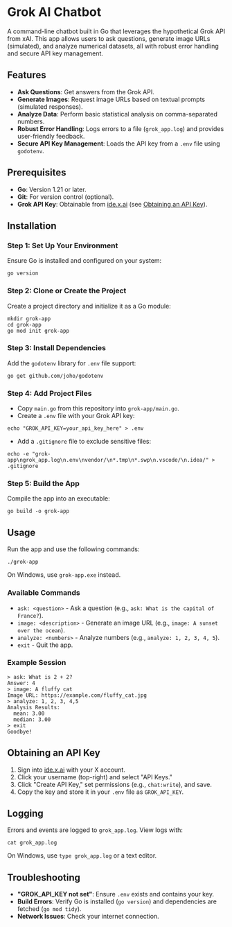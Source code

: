 # Grok AI Chatbot

A command-line chatbot built in Go that leverages the hypothetical Grok API from xAI. This app allows users to ask questions, generate image URLs (simulated), and analyze numerical datasets, all with robust error handling and secure API key management.

## Features
- **Ask Questions**: Get answers from the Grok API.
- **Generate Images**: Request image URLs based on textual prompts (simulated responses).
- **Analyze Data**: Perform basic statistical analysis on comma-separated numbers.
- **Robust Error Handling**: Logs errors to a file (`grok_app.log`) and provides user-friendly feedback.
- **Secure API Key Management**: Loads the API key from a `.env` file using `godotenv`.

## Prerequisites
- **Go**: Version 1.21 or later.
- **Git**: For version control (optional).
- **Grok API Key**: Obtainable from [ide.x.ai](https://ide.x.ai/) (see [Obtaining an API Key](#obtaining-an-api-key)).

## Installation

### Step 1: Set Up Your Environment
Ensure Go is installed and configured on your system:
```
go version
```

### Step 2: Clone or Create the Project
Create a project directory and initialize it as a Go module:
```
mkdir grok-app
cd grok-app
go mod init grok-app
```

### Step 3: Install Dependencies
Add the `godotenv` library for `.env` file support:
```
go get github.com/joho/godotenv
```

### Step 4: Add Project Files
- Copy `main.go` from this repository into `grok-app/main.go`.
- Create a `.env` file with your Grok API key:
```
echo "GROK_API_KEY=your_api_key_here" > .env
```
- Add a `.gitignore` file to exclude sensitive files:
```
echo -e "grok-app\ngrok_app.log\n.env\nvendor/\n*.tmp\n*.swp\n.vscode/\n.idea/" > .gitignore
```

### Step 5: Build the App
Compile the app into an executable:
```
go build -o grok-app
```

## Usage
Run the app and use the following commands:
```
./grok-app
```
On Windows, use `grok-app.exe` instead.

### Available Commands
- `ask: <question>` - Ask a question (e.g., `ask: What is the capital of France?`).
- `image: <description>` - Generate an image URL (e.g., `image: A sunset over the ocean`).
- `analyze: <numbers>` - Analyze numbers (e.g., `analyze: 1, 2, 3, 4, 5`).
- `exit` - Quit the app.

### Example Session
```
> ask: What is 2 + 2?
Answer: 4
> image: A fluffy cat
Image URL: https://example.com/fluffy_cat.jpg
> analyze: 1, 2, 3, 4,5
Analysis Results:
  mean: 3.00
  median: 3.00
> exit
Goodbye!
```

## Obtaining an API Key
1. Sign into [ide.x.ai](https://ide.x.ai/) with your X account.
2. Click your username (top-right) and select "API Keys."
3. Click "Create API Key," set permissions (e.g., `chat:write`), and save.
4. Copy the key and store it in your `.env` file as `GROK_API_KEY`.


## Logging
Errors and events are logged to `grok_app.log`. View logs with:
```
cat grok_app.log
```
On Windows, use `type grok_app.log` or a text editor.

## Troubleshooting
- **"GROK_API_KEY not set"**: Ensure `.env` exists and contains your key.
- **Build Errors**: Verify Go is installed (`go version`) and dependencies are fetched (`go mod tidy`).
- **Network Issues**: Check your internet connection.
